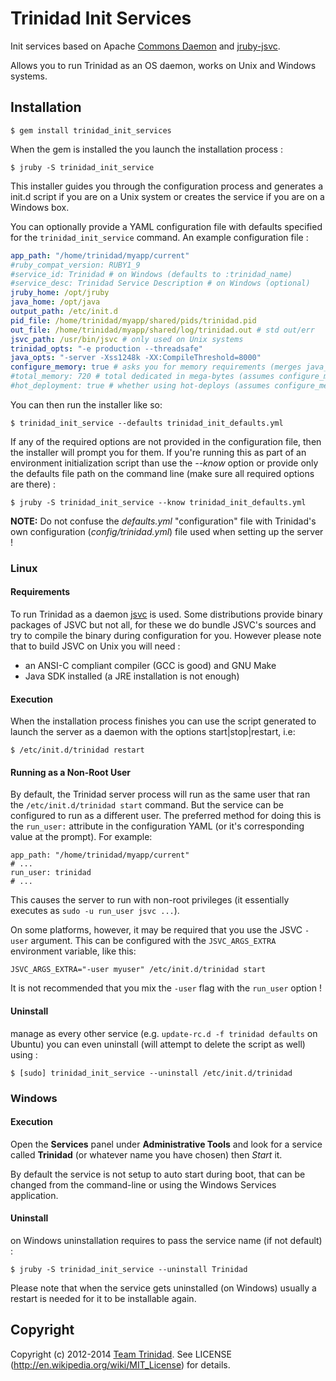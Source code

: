 # Trinidad Init Services

Init services based on Apache [Commons Daemon](http://commons.apache.org/daemon/)
and [jruby-jsvc](https://github.com/nicobrevin/jruby-jsvc).

Allows you to run Trinidad as an OS daemon, works on Unix and Windows systems.

## Installation

    $ gem install trinidad_init_services

When the gem is installed the you launch the installation process :

    $ jruby -S trinidad_init_service

This installer guides you through the configuration process and generates a
init.d script if you are on a Unix system or creates the service if you are
on a Windows box.

You can optionally provide a YAML configuration file with defaults specified
for the `trinidad_init_service` command. An example configuration file :

```yaml
app_path: "/home/trinidad/myapp/current"
#ruby_compat_version: RUBY1_9
#service_id: Trinidad # on Windows (defaults to :trinidad_name)
#service_desc: Trinidad Service Description # on Windows (optional)
jruby_home: /opt/jruby
java_home: /opt/java
output_path: /etc/init.d
pid_file: /home/trinidad/myapp/shared/pids/trinidad.pid
out_file: /home/trinidad/myapp/shared/log/trinidad.out # std out/err
jsvc_path: /usr/bin/jsvc # only used on Unix systems
trinidad_opts: "-e production --threadsafe"
java_opts: "-server -Xss1248k -XX:CompileThreshold=8000"
configure_memory: true # asks you for memory requirements (merges java_opts)
#total_memory: 720 # total dedicated in mega-bytes (assumes configure_memory)
#hot_deployment: true # whether using hot-deploys (assumes configure_memory)
```

You can then run the installer like so:

    $ trinidad_init_service --defaults trinidad_init_defaults.yml

If any of the required options are not provided in the configuration file, then
the installer will prompt you for them. If you're running this as part of an
environment initialization script than use the *--know* option or provide
only the defaults file path on the command line (make sure all required options
are there) :

    $ jruby -S trinidad_init_service --know trinidad_init_defaults.yml


**NOTE:** Do not confuse the *defaults.yml* "configuration" file with Trinidad's
own configuration (*config/trinidad.yml*) file used when setting up the server !


### Linux

#### Requirements

To run Trinidad as a daemon [jsvc](http://commons.apache.org/daemon/jsvc.html) is
used. Some distributions provide binary packages of JSVC but not all, for these
we do bundle JSVC's sources and try to compile the binary during configuration for
you. However please note that to build JSVC on Unix you will need :

* an ANSI-C compliant compiler (GCC is good) and GNU Make
* Java SDK installed (a JRE installation is not enough)

#### Execution

When the installation process finishes you can use the script generated to launch
the server as a daemon with the options start|stop|restart, i.e:

    $ /etc/init.d/trinidad restart

#### Running as a Non-Root User

By default, the Trinidad server process will run as the same user that ran the
`/etc/init.d/trinidad start` command. But the service can be configured to run
as a different user. The preferred method for doing this is the `run_user:`
attribute in the configuration YAML (or it's corresponding value at the prompt).
For example:

    app_path: "/home/trinidad/myapp/current"
    # ...
    run_user: trinidad
    # ...

This causes the server to run with non-root privileges (it essentially executes
as `sudo -u run_user jsvc ...`).

On some platforms, however, it may be required that you use the JSVC `-user` argument.
This can be configured with the `JSVC_ARGS_EXTRA` environment variable, like this:

    JSVC_ARGS_EXTRA="-user myuser" /etc/init.d/trinidad start

It is not recommended that you mix the `-user` flag with the `run_user` option !

#### Uninstall

manage as every other service (e.g. `update-rc.d -f trinidad defaults` on Ubuntu)
you can even uninstall (will attempt to delete the script as well) using :

    $ [sudo] trinidad_init_service --uninstall /etc/init.d/trinidad


### Windows

#### Execution

Open the **Services** panel under **Administrative Tools** and look for a service
called **Trinidad** (or whatever name you have chosen) then *Start* it.

By default the service is not setup to auto start during boot, that can be changed
from the command-line or using  the Windows Services application.

#### Uninstall

on Windows uninstallation requires to pass the service name (if not default) :

    $ jruby -S trinidad_init_service --uninstall Trinidad

Please note that when the service gets uninstalled (on Windows) usually a restart
is needed for it to be installable again.

## Copyright

Copyright (c) 2012-2014 [Team Trinidad](https://github.com/trinidad).
See LICENSE (http://en.wikipedia.org/wiki/MIT_License) for details.

